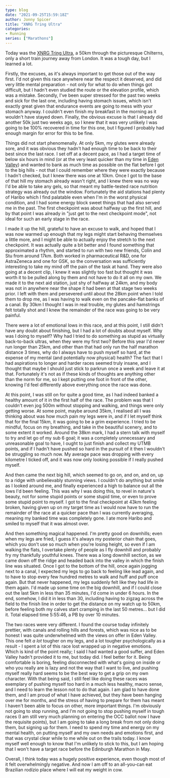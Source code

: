```yaml
---
type: blog
date: "2021-09-25T15:59:18Z"
author: Jonny Spicer
title: "XNRG Tring Ultra"
categories:
- Running
series: ["Marathons"]
---
```

Today was the [XNRG Tring Ultra,](https://www.xnrg.co.uk/events/humanity-direct-tring-ultra) a 50km through the picturesque Chilterns, only a short train journey away from London. It was a tough day, but I learned a lot.

Firstly, the excuses, as it's always important to get those out of the way first. I'd not given this race anywhere near the respect it deserved, and did very little mental preparation - not only for what to do when things got difficult, but I hadn't even studied the route
or the elevation profile, which was a mistake. Secondly, I've been super stressed for the past two weeks and sick for the last one, including having stomach issues, which isn't exactly great given that endurance events are going to mess with your stomach anyway. I couldn't
even finish my breakfast in the morning as it wouldn't have stayed down. Finally, the obvious excuse is that I already did another 50k just two weeks ago, so I knew that it was very unlikely I was going to be 100% recovered in time for this one, but I figured I probably
had enough margin for error for this to be fine.

Things did not start phenomenally. At only 5km, my glutes were already sore, and it was obvious they hadn't had enough time to be back to their best since the last race. I set off at a decent pace, as I had a target time of below six hours in mind (or at the very least
quicker than my time in [Eden Valley](/blog/eden-valley-ultra-trail)) and wanted to bank as much time as possible on the flat before I got to the big hills - not that I could remember where they were exactly because I hadn't checked, but I knew there was one at 10km.
Once I got to the base of that hill my stomach already wasn't right, and I knew there was no way I'd be able to take any gels, so that meant my battle-tested race nutrition strategy was already out the window. Fortunately the aid stations had plenty of Haribo which I find
palatable even when I'm in the worst physical condition, and I had some energy block sweet things that had also served me in the past. The first checkpoint was about halfway up the first hill, and by that point I was already in "just get to the next checkpoint mode", not
ideal for such an early stage in the race.

I made it up the hill, grateful to have an excuse to walk, and hoped that I was now warmed up enough that my legs might start behaving themselves a little more, and I might be able to actually enjoy the stretch to the next checkpoint. It was actually quite a bit better
and I found something that approximated a rhythm, and started to run with two new friends, Colin and Stu from around 17km. Both worked in pharmaceutical R&D, one for AstraZeneca and one for GSK, so the conversation was sufficiently interesting to take my mind off the pain
of the task at hand. They were also going at a decent clip, I knew it was slightly too fast but thought it was worth it to be pulled along by them and not have to do it all on my own. We made it to the next aid station, just shy of halfway at 24km, and my body was not
in anywhere near the shape it had been at that stage two weeks prior. I left with them and persevered until about the 28km point when I told them to drop me, as I was having to walk even on the pancake-flat banks of a canal. By 30km I thought I was in real trouble, my
glutes and hamstrings felt totally shot and I knew the remainder of the race was going to be very painful.

There were a lot of emotional lows in this race, and at this point, I still didn't have any doubt about finishing, but I had a lot of doubts about myself. Why was I doing to myself? Why had I tried to do something as stupid as virtually back-to-back ultras, when they
were my first two? Before this year I'd never run longer than 25km, and other than that had only run the half marathon distance 3 times, why do I always have to push myself so hard, at the expense of my mental (and potentially now physical) health? The fact that I had
aspirations to longer and harder races seemed truly insane, and I thought that maybe I should just stick to parkrun once a week and leave it at that. Fortunately it's not as if these kinds of thoughts are anything other than the norm for me, so I kept putting one foot in
front of the other, knowing I'd feel differently above everything once the race was done.

At this point, I was still on for quite a good time, as I had indeed banked a healthy amount of it in the first half of the race. The problem was that I couldn't even jog 500m without stopping and walking, and things were only getting worse. At some point, maybe around
35km, I realised all I was thinking about was how much pain my legs were in, and if I let myself think that for the final 15km, it was going to be a grim experience. I tried to be mindful, focus on my breathing, and take in the beautiful scenery, and to some extent it
worked. Around the 38km mark, I had a stern talk with myself to try and let go of my sub 6 goal; it was a completely unnecessary and unreasonable goal to have, I ought to just finish and collect my UTMB points, and if I hadn't have pushed so hard in the pursuit of it then
I wouldn't be struggling so much now. My average pace was dropping with every kilometre I ticked off, and it was now only looking possible if I really pushed myself.

And then came the next big hill, which seemed to go on, and on, and on, up to a ridge with unbelievably stunning views. I couldn't do anything but smile as I looked around me, and finally experienced a high to balance out all the lows I'd been feeling. This was why I
was doing this, to revel in nature's beauty, not for some stupid points or some stupid time, or even to prove some stupid point to myself. I got to the final checkpoint at 43km feeling broken, having given up on my target time as I would now have to run the remainder of
the race at a quicker pace than I was currently averaging, meaning my banked time was completely gone. I ate more Haribo and smiled to myself that it was almost over.

And then something magical happened. I'm pretty good on downhills; even when my legs are fried, I guess it's always my posterior chain that goes, which you don't use so much when you're losing height, so even if I am walking the flats, I overtake plenty of people as I
fly downhill and probably fry my thankfully youthful knees. There was a long downhill section, as we came down off the ridge and headed back into the valley in which the finish line was situated. Once I got to the bottom of the hill, once again jogging next to a canal,
I expected my legs to go back to feeling like lead again, and to have to stop every few hundred metres to walk and huff and puff once again. But that never happened, my legs suddenly felt like they had life in them again. I'd made up some time on the big downhill, and if
I could close out the last 5km in less than 35 minutes, I'd come in under 6 hours. In the end, somehow, I did it in less than 30, including having to zigzag across the field to the finish line in order to get the distance on my watch up to 50km, before feeling both my
calves start cramping in the last 50 metres... but I did it. Total elapsed time 5:55:46, a PB by over 10 minutes.

The two races were very different. I found the course today infinitely prettier, with canals and rolling hills and forests, which was nice as to be honest I was quite underwhelmed with the views on offer in Eden Valley. This one felt *a lot* tougher on my legs, and a lot
tougher psychologically as a result - I spent a lot of this race lost wrapped up in negative emotions. Which is kind of the point really; I said I had wanted a good suffer, and Eden Valley hadn't provided it to me, but today did. I feel better for it. Being comfortable is
boring, feeling disconnected with what's going on inside or who you really are is lazy and not the way that I want to live, and pushing myself really hard seems to be the best way to get a grip on my own character. With that being said, I still feel like doing these races
was exemplary of pushing myself too hard in a much less healthy, macro sense, and I need to learn the lesson not to do that again. I am glad to have done them, and I am proud of what I have achieved, but they have been hanging over me for months, and the stress of having
to prepare for them has meant I haven't been able to focus on other, more important things. I'm obviously not going to stop running, and I'm not going to stop pushing myself in tough races (I am still very much planning on entering the OCC ballot now I have the requisite
points), but I am going to take a long break from not only doing them, but signing up for them. I need to spend my time and energy on my mental health, on putting myself and my own needs and emotions first, and that was crystal clear while to me while out on the trails
today. I know myself well enough to know that I'm unlikely to stick to this, but I am hoping that I won't have a target race before the Edinburgh Marathon in May.

Overall, I think today was a hugely positive experience, even though most of it felt overwhelmingly negative. And now I am off to an all-you-can eat Brazilian rodízio place where I will eat my weight in cow.
